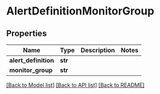 # AlertDefinitionMonitorGroup

## Properties
Name | Type | Description | Notes
------------ | ------------- | ------------- | -------------
**alert_definition** | **str** |  | 
**monitor_group** | **str** |  | 

[[Back to Model list]](../README.md#documentation-for-models) [[Back to API list]](../README.md#documentation-for-api-endpoints) [[Back to README]](../README.md)



